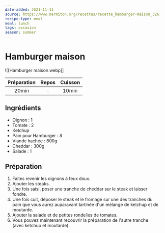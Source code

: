 ```yaml
---
date-added: 2021-11-11
source: https://www.marmiton.org/recettes/recette_hamburger-maison_32672.aspx
recipe-type: meal
meal: lunch
tags: occasion
season: summer
---
```


# Hamburger maison

![[Hamburger maison.webp]]

| Préparation | Repos | Cuisson |
|:-----------:|:-----:|:-------:|
|    20min    |   -   |  10min  |

## Ingrédients

- Oignon : 1
- Tomate : 2
- Ketchup
- Pain pour Hamburger : 8
- Viande hachée : 800g
- Cheddar : 300g
- Salade : 1

## Préparation

1. Faites revenir les oignons à feux doux.
2. Ajouter les steaks.
3. Une fois saisi, poser une tranche de cheddar sur le steak et laisser fondre.
4. Une fois cuit, déposer le steak et le fromage sur une des tranches du pain que vous aurez auparavant tartinée d'un mélange de ketchup et de moutarde.
5. Ajouter la salade et de petites rondelles de tomates.
6. Vous pouvez maintenant recouvrir la préparation de l'autre tranche (avec ketchup et moutarde).
